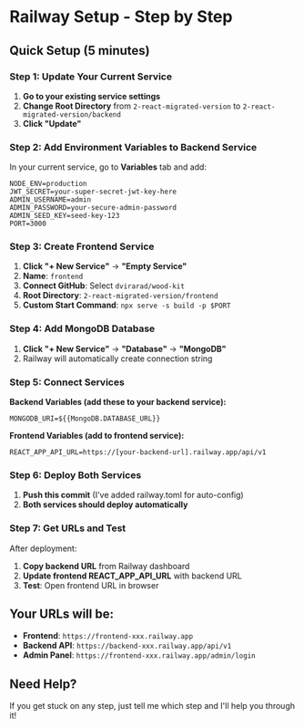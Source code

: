 # Railway Setup - Step by Step

## Quick Setup (5 minutes)

### Step 1: Update Your Current Service
1. **Go to your existing service settings**
2. **Change Root Directory** from `2-react-migrated-version` to `2-react-migrated-version/backend`
3. **Click "Update"**

### Step 2: Add Environment Variables to Backend Service
In your current service, go to **Variables** tab and add:

```
NODE_ENV=production
JWT_SECRET=your-super-secret-jwt-key-here
ADMIN_USERNAME=admin
ADMIN_PASSWORD=your-secure-admin-password
ADMIN_SEED_KEY=seed-key-123
PORT=3000
```

### Step 3: Create Frontend Service
1. **Click "+ New Service"** → **"Empty Service"**
2. **Name**: `frontend`
3. **Connect GitHub**: Select `dvirarad/wood-kit`
4. **Root Directory**: `2-react-migrated-version/frontend`
5. **Custom Start Command**: `npx serve -s build -p $PORT`

### Step 4: Add MongoDB Database
1. **Click "+ New Service"** → **"Database"** → **"MongoDB"**
2. Railway will automatically create connection string

### Step 5: Connect Services
**Backend Variables (add these to your backend service):**
```
MONGODB_URI=${{MongoDB.DATABASE_URL}}
```

**Frontend Variables (add to frontend service):**
```
REACT_APP_API_URL=https://[your-backend-url].railway.app/api/v1
```

### Step 6: Deploy Both Services
1. **Push this commit** (I've added railway.toml for auto-config)
2. **Both services should deploy automatically**

### Step 7: Get URLs and Test
After deployment:
1. **Copy backend URL** from Railway dashboard
2. **Update frontend REACT_APP_API_URL** with backend URL
3. **Test**: Open frontend URL in browser

## Your URLs will be:
- **Frontend**: `https://frontend-xxx.railway.app`
- **Backend API**: `https://backend-xxx.railway.app/api/v1`
- **Admin Panel**: `https://frontend-xxx.railway.app/admin/login`

## Need Help?
If you get stuck on any step, just tell me which step and I'll help you through it!